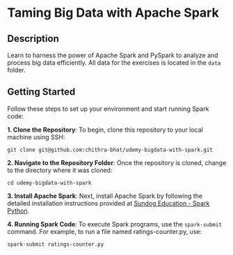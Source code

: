 # Taming Big Data with Apache Spark

## Description

Learn to harness the power of Apache Spark and PySpark to analyze and process big data efficiently. All data for the exercises is located in the `data` folder.

## Getting Started

Follow these steps to set up your environment and start running Spark code:

**1. Clone the Repository**: To begin, clone this repository to your local machine using SSH:

```
git clone git@github.com:chithra-bhat/udemy-bigdata-with-spark.git
```

**2. Navigate to the Repository Folder**: Once the repository is cloned, change to the directory where it was cloned:

```
cd udemy-bigdata-with-spark
```

**3. Install Apache Spark**: Next, install Apache Spark by following the detailed installation instructions provided at [Sundog Education - Spark Python](https://www.sundog-education.com/spark-python/).

**4. Running Spark Code**: To execute Spark programs, use the `spark-submit` command. For example, to run a file named ratings-counter.py, use:

```
spark-submit ratings-counter.py
